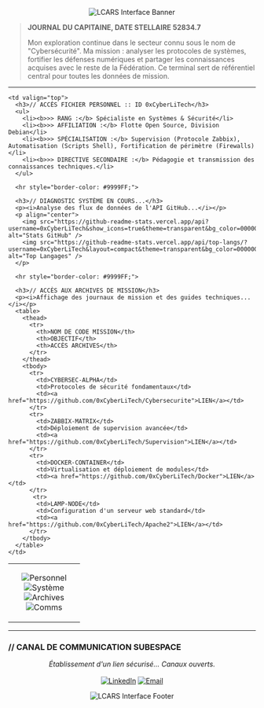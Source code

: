 <p align="center">
  <img src="https://raw.githubusercontent.com/0xCyberLiTech/0xCyberLiTech/main/assets/lcars_banner.png" alt="LCARS Interface Banner"/>
</p>

> **JOURNAL DU CAPITAINE, DATE STELLAIRE 52834.7**
>
> Mon exploration continue dans le secteur connu sous le nom de "Cybersécurité". Ma mission : analyser les protocoles de systèmes, fortifier les défenses numériques et partager les connaissances acquises avec le reste de la Fédération. Ce terminal sert de référentiel central pour toutes les données de mission.

---

<table>
  <tr>
    <td valign="top" width="130px">
      <p align="center">
        <img src="https://img.shields.io/badge/01-FICHIER PERSONNEL-FF9900?style=for-the-badge&logoColor=white" alt="Personnel"/>
        <img src="https://img.shields.io/badge/02-DIAGNOSTIC SYSTÈME-9999FF?style=for-the-badge&logoColor=white" alt="Système"/>
        <img src="https://img.shields.io/badge/03-ARCHIVES MISSION-CC99FF?style=for-the-badge&logoColor=white" alt="Archives"/>
        <img src="https://img.shields.io/badge/04-COMMUNICATIONS-FF9900?style=for-the-badge&logoColor=white" alt="Comms"/>
      </p>
    </td>
    
    <td valign="top">
      <h3>// ACCÈS FICHIER PERSONNEL :: ID 0xCyberLiTech</h3>
      <ul>
        <li><b>>> RANG :</b> Spécialiste en Systèmes & Sécurité</li>
        <li><b>>> AFFILIATION :</b> Flotte Open Source, Division Debian</li>
        <li><b>>> SPÉCIALISATION :</b> Supervision (Protocole Zabbix), Automatisation (Scripts Shell), Fortification de périmètre (Firewalls)</li>
        <li><b>>> DIRECTIVE SECONDAIRE :</b> Pédagogie et transmission des connaissances techniques.</li>
      </ul>

      <hr style="border-color: #9999FF;">
      
      <h3>// DIAGNOSTIC SYSTÈME EN COURS...</h3>
      <p><i>Analyse des flux de données de l'API GitHub...</i></p>
      <p align="center">
        <img src="https://github-readme-stats.vercel.app/api?username=0xCyberLiTech&show_icons=true&theme=transparent&bg_color=00000000&title_color=FF9900&text_color=FFFFFF&icon_color=9999FF&locale=fr" alt="Stats GitHub" />
        <img src="https://github-readme-stats.vercel.app/api/top-langs/?username=0xCyberLiTech&layout=compact&theme=transparent&bg_color=00000000&title_color=FF9900&text_color=FFFFFF&locale=fr" alt="Top Langages" />
      </p>

      <hr style="border-color: #9999FF;">

      <h3>// ACCÈS AUX ARCHIVES DE MISSION</h3>
      <p><i>Affichage des journaux de mission et des guides techniques...</i></p>
      <table>
        <thead>
          <tr>
            <th>NOM DE CODE MISSION</th>
            <th>OBJECTIF</th>
            <th>ACCÈS ARCHIVES</th>
          </tr>
        </thead>
        <tbody>
          <tr>
            <td>CYBERSEC-ALPHA</td>
            <td>Protocoles de sécurité fondamentaux</td>
            <td><a href="https://github.com/0xCyberLiTech/Cybersecurite">LIEN</a></td>
          </tr>
          <tr>
            <td>ZABBIX-MATRIX</td>
            <td>Déploiement de supervision avancée</td>
            <td><a href="https://github.com/0xCyberLiTech/Supervision">LIEN</a></td>
          </tr>
          <tr>
            <td>DOCKER-CONTAINER</td>
            <td>Virtualisation et déploiement de modules</td>
            <td><a href="https://github.com/0xCyberLiTech/Docker">LIEN</a></td>
          </tr>
           <tr>
            <td>LAMP-NODE</td>
            <td>Configuration d'un serveur web standard</td>
            <td><a href="https://github.com/0xCyberLiTech/Apache2">LIEN</a></td>
          </tr>
        </tbody>
      </table>
    </td>
  </tr>
</table>

---

<h3>// CANAL DE COMMUNICATION SUBESPACE</h3>
<p align="center">
  <i>Établissement d'un lien sécurisé... Canaux ouverts.</i>
  <br><br>
  <a href="URL_DE_VOTRE_PROFIL_LINKEDIN"><img src="https://img.shields.io/badge/LINKEDIN-0A66C2?style=for-the-badge&logo=linkedin&logoColor=white" alt="LinkedIn"/></a>
  <a href="mailto:VOTRE_EMAIL@domaine.com"><img src="https://img.shields.io/badge/EMAIL-FF9900?style=for-the-badge&logo=gmail&logoColor=white" alt="Email"/></a>
</p>

<p align="center">
  <img src="https://raw.githubusercontent.com/0xCyberLiTech/0xCyberLiTech/main/assets/lcars_footer.png" alt="LCARS Interface Footer"/>
</p>
